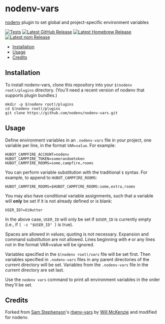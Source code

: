 # nodenv-vars

[nodenv][] plugin to set global and project-specific environment variables

[![Tests](https://img.shields.io/github/actions/workflow/status/nodenv/nodenv-vars/test.yml?label=tests&logo=github)](https://github.com/nodenv/nodenv-vars/actions/workflows/test.yml)
[![Latest GitHub Release](https://img.shields.io/github/v/release/nodenv/nodenv-vars?label=github&logo=github&sort=semver)](https://github.com/nodenv/nodenv-vars/releases/latest)
[![Latest Homebrew Release](<https://img.shields.io/badge/dynamic/regex?label=homebrew-nodenv&logo=homebrew&logoColor=white&url=https%3A%2F%2Fraw.githubusercontent.com%2Fnodenv%2Fhomebrew-nodenv%2Frefs%2Fheads%2Fmain%2FFormula%2Fnodenv-vars.rb&search=archive%2Frefs%2Ftags%2Fv(%3F%3Cversion%3E%5Cd%2B.*).tar.gz&replace=v%24%3Cversion%3E>)](https://github.com/nodenv/homebrew-nodenv/blob/main/Formula/nodenv-vars.rb)
[![Latest npm Release](https://img.shields.io/npm/v/@nodenv/nodenv-vars?logo=npm&logoColor=white)](https://www.npmjs.com/package/@nodenv/nodenv-vars/v/latest)

<!-- toc -->

- [Installation](#installation)
- [Usage](#usage)
- [Credits](#credits)

<!-- tocstop -->

## Installation

To install nodenv-vars, clone this repository into your
`$(nodenv root)/plugins` directory. (You'll need a recent version of nodenv
that supports plugin bundles.)

```console
mkdir -p $(nodenv root)/plugins
cd $(nodenv root)/plugins
git clone https://github.com/nodenv/nodenv-vars.git
```

## Usage

Define environment variables in an `.nodenv-vars` file in your project,
one variable per line, in the format `VAR=value`. For example:

```dotenv
HUBOT_CAMPFIRE_ACCOUNT=nodenv
HUBOT_CAMPFIRE_TOKEN=somerandomtoken
HUBOT_CAMPFIRE_ROOMS=some,campfire,rooms
```

You can perform variable substitution with the traditional `$`
syntax. For example, to append to `HUBOT_CAMPFIRE_ROOMS`:

```dotenv
HUBOT_CAMPFIRE_ROOMS=$HUBOT_CAMPFIRE_ROOMS:some,extra,rooms
```

You may also have conditional variable assignments, such that a
variable will **only** be set if it is not already defined or is blank:

```dotenv
USER_ID?=OiNutter
```

In the above case, `USER_ID` will only be set if `$USER_ID` is
currently empty (i.e., if `[ -z "$USER_ID" ]` is true).

Spaces are allowed in values; quoting is not necessary. Expansion and
command substitution are not allowed. Lines beginning with `#` or any
lines not in the format VAR=value will be ignored.

Variables specified in the `$(nodenv root)/vars` file will be set
first. Then variables specified in `.nodenv-vars` files in any parent
directories of the current directory will be set. Variables from the
`.nodenv-vars` file in the current directory are set last.

Use the `nodenv vars` command to print all environment variables in the
order they'll be set.

## Credits

Forked from [Sam Stephenson](https://github.com/sstephenson)'s
[rbenv-vars](https://github.com/rbenv/rbenv-vars) by [Will
McKenzie](https://github.com/oinutter) and modified for nodenv.

[nodenv]: https://github.com/nodenv/nodenv
